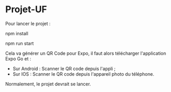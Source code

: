 # Projet-UF

Pour lancer le projet : 

npm install

npm run start

Cela va générer un QR Code pour Expo, il faut alors télécharger l'application Expo Go et :
- Sur Android : Scanner le QR code depuis l'appli ;
- Sur IOS : Scanner le QR code depuis l'appareil photo du téléphone.

Normalement, le projet devrait se lancer.
